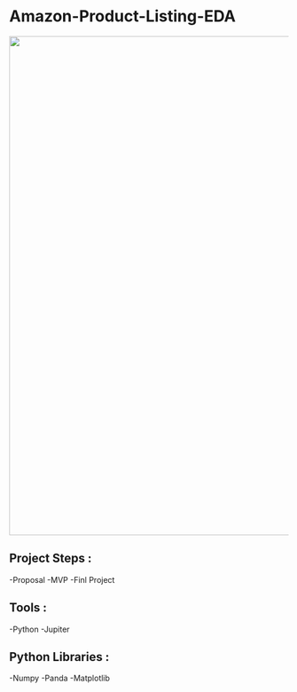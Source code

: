 # Amazon-Product-Listing-EDA

<img src="https://blog.primera.app/wp-content/uploads/2021/08/%D8%A3%D9%81%D8%B6%D9%84-%D9%85%D9%86%D8%AA%D8%AC%D8%A7%D8%AA-%D8%A3%D9%85%D8%A7%D8%B2%D9%88%D9%86.png" width="900">

## Project Steps :
-Proposal
-MVP
-Finl Project

## Tools :
-Python
-Jupiter

## Python Libraries :
-Numpy
-Panda
-Matplotlib
